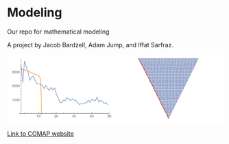 # Modeling
Our repo for mathematical modeling

A project by Jacob Bardzell, Adam Jump, and Iffat Sarfraz.

![Alt Text](https://github.com/lovelaceModeling/Modeling/raw/master/Images/path.gif)

[Link to COMAP website](http://www.comap.com/undergraduate/contests/)
